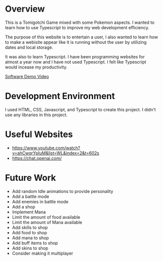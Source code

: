 # Overview
This is a Tomigotchi Game mixed with some Pokemon aspects. I wanted to learn how to use Typescript to improve my web development efficiency.

The purpose of this website is to entertain a user, I also wanted to learn how to make a webisite appear like it is running without the user by utilizing dates and local storage. 

It was also to learn Typescript. I have been programming websites for almost a year now and I have not used Typescript. I felt like Typescript would incease my productivity.

[Software Demo Video](https://youtu.be/0dLintUw3CY)

# Development Environment
I used HTML, CSS, Javascript, and Typescript to create this project.
I didn't use any libraries in this project.

# Useful Websites

- https://www.youtube.com/watch?v=ahCwqrYpIuM&list=WL&index=2&t=602s
- https://chat.openai.com/

# Future Work
- Add random Idle animations to provide personality
- Add a battle mode
- Add enemies in battle mode
- Add a shop
- Implement Mana
- Limit the amount of food available
- Limit the amount of Mana available
- Add skills to shop
- Add food to shop
- Add mana to shop
- Add buff items to shop
- Add skins to shop
- Consider making it multiplayer
